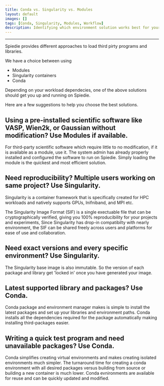 ```yaml
---
title: Conda vs. Singularity vs. Modules
layout: default 
images: []
tags: [Conda, Singularity, Modules, Workflow]
description: Identifying which environment solution works best for your workload on Spiedie. 
---
```


***

Spiedie provides different approaches to load third pirty programs and libraries. 

We have a choice between using 
- Modules
- Singularity containers
- Conda 

Depending on your workload dependecies, one of the above solutions should get you up and running on Spiedie. 

Here are a few suggestions to help you choose the best solutions. 

## Using a pre-installed scientific software like VASP, Wien2k, or Gaussian without modification? Use Modules if available.


For third-party scientific software which require little to no modification, if it is available as a module, use it. 
The system admin has already properly installed and configured the software to run on Spiedie. Simply loading the module 
is the quickest and most efficient solution. 

## Need reproducibility? Multiple users working on same project? Use Singularity. 

Singularity is a container framework that is specifically created for HPC workloads and natively supports GPUs, Inifniband, and MPI etc. 

The Singularity Image Format (SIF) is a single exectuable file that can be cryptographically verified, giving you  100% reproducibility for your projects 
and experiments, Since Singularity has drop-in compatibilty with nearly environment, the SIF can be shared freely across users and platforms for ease 
of use and collaboration. 

## Need exact versions and every specific environment? Use Singularity.

The Singularity base image is also immutable. So the version of each package and library get 'locked in' once you have generated your image. 

## Latest supported library and packages? Use Conda. 

Conda package and environment manager makes is simple to install the latest packages and set up your libraries and environment paths. Conda installs 
all the dependencies required for the package automatically making installing third-packages easier. 

## Writing a quick test program and need unavailable packages? Use Conda. 

Conda simplifies creating virtual environments and makes creating isolated environments much simpler. The turnaround time for creating a conda environment with all 
desired packages versus building from source or building a new container is much lower. Conda evnironments are available for reuse and can be quickly updated and modified. 


